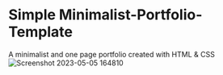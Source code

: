 # Simple Minimalist-Portfolio-Template
A minimalist and one page portfolio created with HTML &amp; CSS
![Screenshot 2023-05-05 164810](https://user-images.githubusercontent.com/100890340/236415284-9b3902de-a487-43ba-9b39-e20205967341.png)
